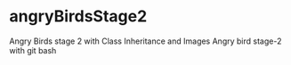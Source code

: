 # angryBirdsStage2
Angry Birds stage 2 with Class Inheritance and Images
Angry bird stage-2 with git bash
